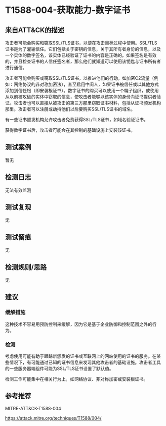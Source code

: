 # T1588-004-获取能力-数字证书

## 来自ATT&CK的描述

攻击者可能会购买和窃取SSL/TLS证书，以便在攻击目标过程中使用。SSL/TLS证书是为了灌输信任。它们包括关于密钥的信息，关于其所有者身份的信息，以及一个实体的数字签名，该实体已经验证了证书的内容是正确的。如果签名是有效的，并且检查证书的人信任签名者，那么他们就知道可以使用该钥匙与证书所有者进行通信。

攻击者可能会购买或窃取SSL/TLS证书，以推进他们的行动，如加密C2流量（例如：网络协议的非对称加密法），甚至启用中间人，如果证书被信任或以其他方式添加到信任根（即安装根证书）。数字证书的购买可以使用一个幌子组织，或使用从以前被攻破的实体中窃取的信息，使攻击者能够以该实体的身份向证书提供者验证。攻击者也可以直接从被攻击的第三方那里窃取证书材料，包括从证书颁发机构那里。攻击者可以注册或劫持他们以后要购买SSL/TLS证书的域名。

有一些证书颁发机构允许攻击者免费获得SSL/TLS证书，如域名验证证书。

获得数字证书后，攻击者可能会在其控制的基础设施上安装该证书。

## 测试案例

暂无

## 检测日志

无法有效监测

## 测试复现

无

## 测试留痕

无

## 检测规则/思路

无

## 建议

### 缓解措施

这种技术不容易用预防控制来缓解，因为它是基于企业防御和控制范围之外的行为。

### 检测

考虑使用可能有助于跟踪新颁发的证书或互联网上的网站使用的证书的服务。在某些情况下，有可能通过已知的证书信息来发现其他攻击者的基础设施。攻击者工具的一些服务器端组件可能为SSL/TLS证书设置了默认值。

检测工作可能集中在相关行为上，如网络协议、非对称加密或安装根证书。

## 参考推荐

MITRE-ATT&CK-T1588-004

<https://attack.mitre.org/techniques/T1588/004/>
